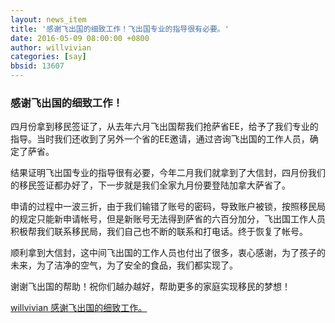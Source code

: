```yaml
---
layout: news_item
title: '感谢飞出国的细致工作！飞出国专业的指导很有必要。'
date: 2016-05-09 08:00:00 +0800
author: willvivian
categories: [say]
bbsid: 13607
---
```


### 感谢飞出国的细致工作！

四月份拿到移民签证了，从去年六月飞出国帮我们抢萨省EE，给予了我们专业的指导。当时我们还收到了另外一个省的EE邀请，通过咨询飞出国的工作人员，确定了萨省。

结果证明飞出国专业的指导很有必要，今年二月我们就拿到了大信封，四月份我们的移民签证都办好了，下一步就是我们全家九月份要登陆加拿大萨省了。

申请的过程中一波三折，由于我们输错了账号的密码，导致账户被锁，按照移民局的规定只能新申请帐号，但是新账号无法得到萨省的六百分加分，飞出国工作人员积极帮我们联系移民局，我们自己也不断的联系和打电话。终于恢复了帐号。

顺利拿到大信封，这中间飞出国的工作人员也付出了很多，衷心感谢，为了孩子的未来，为了洁净的空气，为了安全的食品，我们都实现了。

谢谢飞出国的帮助！祝你们越办越好，帮助更多的家庭实现移民的梦想！

[willvivian 感谢飞出国的细致工作。](http://bbs.fcgvisa.com/t/topic/13607)
